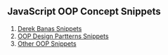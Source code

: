 ## JavaScript OOP Concept Snippets

1. [Derek Banas Snippets](1-derek-banas-snippets/)
2. [OOP Design Partterns Snippets](2-oop-design-partterns-snippets/)
3. [Other OOP Snippets](3-other-oop-snippets/)
